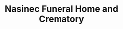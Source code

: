 ---
title: "Nasinec Funeral Home and Crematory"
url: /wells/nasinec-funeral-home-and-crematory/
shop: Bestattungen
---